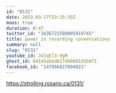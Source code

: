 ```yaml
---
id: "0131"
date: 2023-03-17T13:15:33Z
moos: true
duration: 0:47
twitter_id: "1636721598005919745"
title: power in recording conversations
summary: null
slug: "0131"
youtube_id: JolqSl3-9gM
ghost_id: 64145ebbd817db0001d3b971
facebook_id: "147956827894021"
---
```

https://strolling.rosano.ca/0131/
